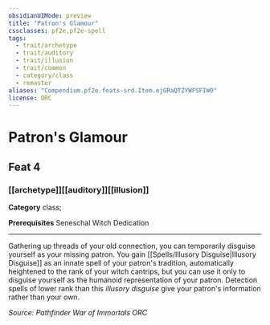 ```yaml
---
obsidianUIMode: preview
title: "Patron's Glamour"
cssclasses: pf2e,pf2e-spell
tags:
  - trait/archetype
  - trait/auditory
  - trait/illusion
  - trait/common
  - category/class
  - remaster
aliases: "Compendium.pf2e.feats-srd.Item.ejGRaQTZYWFSFIW0"
license: ORC
---
```

# Patron's Glamour
## Feat 4
### [[archetype]][[auditory]][[illusion]]

**Category** class; 



**Prerequisites** Seneschal Witch Dedication
* * *
Gathering up threads of your old connection, you can temporarily disguise yourself as your missing patron. You gain [[Spells/Illusory Disguise|Illusory Disguise]] as an innate spell of your patron's tradition, automatically heightened to the rank of your witch cantrips, but you can use it only to disguise yourself as the humanoid representation of your patron. Detection spells of lower rank than this _illusory disguise_ give your patron's information rather than your own.

*Source: Pathfinder War of Immortals*
*ORC*